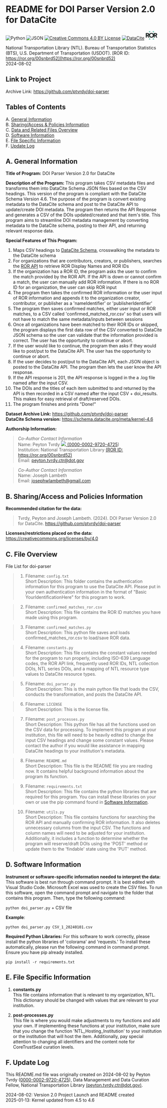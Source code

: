 # README for DOI Parser Version 2.0 for DataCite   

![Python](https://img.shields.io/badge/python-3670A0?style=for-the-badge&logo=python&logoColor=ffdd54) <img src="https://img.shields.io/badge/json-000000?style=for-the-badge&logo=json&logoColor=white" alt="JSON" height="28"> <a href="https://creativecommons.org/licenses/by/4.0"><img src="https://licensebuttons.net/l/by/3.0/88x31.png" alt="Creative Commons 4.0 BY License" height="28"></a> <a href="https://datacite.org/"><img src="https://datacite.org/wp-content/uploads/2023/05/DataCite-Logo_secondary.png" alt="DataCite" height="28"></a> <a href="https://ror.org"><img src="https://raw.githubusercontent.com/ror-community/ror-logos/main/ror-icon-rgb.svg" alt="Research Organization Registry (ROR)" height="28"></a>    

National Transportation Library (NTL). Bureau of Transportation Statistics (BTS), U.S. Department of Transportation (USDOT). [ROR ID: https://ror.org/00snbrd52](https://ror.org/00snbrd52)  
2024-08-02  

## Link to Project  
Archive Link: <https://github.com/ptvrdy/doi-parser>  

## Tables of Contents  
A. [General Information](#a-general-information)  
B. [Sharing/Access & Policies Information](#b-sharingaccess-and-policies-information)  
C. [Data and Related Files Overview](#c-file-overview)  
D. [Software Information](#d-software-information)  
E. [File Specific Information](#e-file-specific-information)  
F. [Update Log](#f-update-log)  

## A. General Information  

**Title of Program:**  DOI Parser Version 2.0 for DataCite

**Description of the Program:** This program takes CSV metadata files and transforms them into DataCite Schema JSON files based on the CSV headings. This version of the program is compliant with the DataCite Schema Version 4.6. The purpose of the program is convert existing metadata to the DataCite schema and post to the DataCite API to update/create DOI metadata. The program then returns the API Response and generates a CSV of the DOIs updated/created and that item's title. This program aims to streamline DOI metadata management by converting metadata to the DataCite schema, posting to their API, and returning relevant response data. 

**Special Features of This Program:**
1. Maps CSV headings to [DataCite Schema](https://schema.datacite.org/meta/kernel-4.6), crosswalking the metadata to the DataCite schema  
2. For organizations that are contributors, creators, or publishers, searches the [ROR API](https://ror.org/) to retrieve ROR Display Names and ROR IDs  
3. If the organization has a ROR ID, the program asks the user to confirm the match provided by the ROR API. If the API is down or cannot confirm a match, the user can manually add ROR information. If there is no ROR ID for an organization, the user can skip ROR input
4. The program then takes the confirmed ROR information or the user input of ROR information and appends it to the organization creator, contributor, or publisher as a 'nameIdentifier' or  'publisherIdentifier'
5. The program then saves confirmed matches, either user input or ROR matches, to a CSV called 'confirmed_matched_ror.csv' so that users will not have to match the same metadata/inputs between sessions  
6. Once all organizations have been matched to their ROR IDs or skipped, the program displays the first data row of the CSV converted to DataCite JSON schema so the user can validate that the information provided is correct. The user has the opportunity to continue or abort.  
7. If the user would like to continue, the program then asks if they would like to post/put to the DataCite API. The user has the opportunity to continue or abort.
8. If the user decides to post/put to the DataCite API, each JSON object is posted to the DataCite API. The program then lets the user know the API response.
9. If the API response is 201, the API response is logged in the a .log file named after the input CSV.
10. The DOIs and the titles of each item submitted to and returned by the API is then recorded in a CSV named after the input CSV + doi_results. This makes for easy retrieval of draft/reserved DOIs.
11. The program finishes and prints "Done!"  

**Dataset Archive Link:** <https://github.com/ptvrdy/doi-parser>  
**DataCite Schema version:** <https://schema.datacite.org/meta/kernel-4.6>  

**Authorship Information:**  

>  *Co-Author Contact Information*  
>  Name: Peyton Tvrdy <a href="https://orcid.org/0000-0002-9720-4725"><img src="https://th.bing.com/th/id/OIP.8aLkQghWV6uvFMxGtFAgmwHaHa?rs=1&pid=ImgDetMain" height="19"> ([0000-0002-9720-4725](https://orcid.org/0000-0002-9720-4725))   
>  Institution: National Transportation Library [(ROR ID: https://ror.org/00snbrd52)](https://ror.org/00snbrd52)   
>  Email: peyton.tvrdy.ctr@dot.gov  

>  *Co-Author Contact Information*  
>  Name: Joseph Lambeth  
>  Email: josephwlambeth@gmail.com  

## B. Sharing/Access and Policies Information  

**Recommended citation for the data:**  

>  Tvrdy, Peyton and Joseph Lambeth. (2024). DOI Parser Version 2.0 for DataCite. <https://github.com/ptvrdy/doi-parser>  

**Licenses/restrictions placed on the data:** https://creativecommons.org/licenses/by/4.0  
 
## C. File Overview  

File List for doi-parser  

>  1. Filename: `config.txt`  
>  Short Description:  This folder contains the authentication information for this program to use the DataCite API. Please put in your own authentication information in the format of "Basic YourIdentificationHere" for this program to work.    

>  2. Filename: `confirmed_matches_ror.csv`  
>  Short Description:  This file contains the ROR ID matches you have made using this program.   

>  3. Filename: `confirmed_matches.py`  
>  Short Description:  This python file saves and loads confirmed_matches_ror.csv to load/save ROR data.   

>  4. Filename: `constants.py`   
>  Short Description:  This file contains the constant values needed for the program to run properly, including ISO-639 Language codes, the ROR API link, frequently used ROR IDs, NTL collection DOIs, NTL series DOIs, and a mapping of NTL resource type values to DataCite resource types.  

>  5. Filename: `doi_parser.py`  
>  Short Description:  This is the main python file that loads the CSV, conducts the transformation, and posts the DataCite API.  

>  6. Filename: `LICENSE`  
>  Short Description: This is the license file. 

>  7. Filename: `post_processes.py`  
>  Short Description:  This python file has all the functions used on the CSV data for processing. To implement this program at your institution, this file will need to be heavily edited to change the input CSV headings and change some constant values. Please contact the author if you would like assistance in mapping DataCite headings to your institution's metadata.   

>  8. Filename: `README.md`  
>  Short Description:  This file is the README file you are reading now. It contains helpful background information about the program its function.  

>  9. Filename: `requirements.txt`  
>  Short Description:  This file contains the python libraries that are required for this program. You can install these libraries on your own or use the pip command found in [Software Information](#d-software-information).  

>  10. Filename: `utils.py`  
>  Short Description:  This file contains functions for searching the ROR API and manually confirming ROR information. It also deletes unnecessary columns from the input CSV. The functions and column names will need to be adjusted for your institution. Additionally, it includes a function to determine whether the program will reserve/draft DOIs using the 'POST' method or update them to the 'findable' state using the 'PUT' method. 

## D. Software Information  

**Instrument or software-specific information needed to interpret the data:** This software is best run through command prompt. It is best edited with Visual Studio Code. Microsoft Excel was used to create the CSV files. To run this software, open the command prompt and navigate to the folder that contains this program. Then, type the following command:  


`python doi_parser.py` + CSV file  

**Example**: 
```
python doi_parser.py CSV_1_20240101.csv
```   

**Required Python Libraries:** For this software to work correctly, please install the python libraries of 'colorama' and 'requests.' To install these automatically, please run the following command in command prompt. Ensure you have pip already installed.  

```  
pip install -r requirements.txt
```

## E. File Specific Information  

1. **constants.py**  
This file contains information that is relevant to my organization, NTL. This dictionary should be changed with values that are relevant to your institution.  

2. **post-processes.py**  
This file is where you would make adjustments to my functions and add your own. If implementing these functions at your institution, make sure that you change the function 'NTL_Hosting_Institution' to your institution or the institution that will host the item. Additionally, pay special attention to changing all identifiers and the content note for CoreTrustSeal curation levels.  

## F. Update Log  

This README.md file was originally created on 2024-08-02 by Peyton Tvrdy ([0000-0002-9720-4725](https://orcid.org/0000-0002-9720-4725)), Data Management and Data Curation Fellow, National Transportation Library [(peyton.tvrdy.ctr@dot.gov)](mailto:peyton.tvrdy.ctr@dot.gov).  
 
2024-08-02: Version 2.0 Project Launch and README created  
2025-01-13: Kernel updated from 4.5 to 4.6